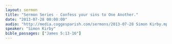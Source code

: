 ```yaml
---
layout: sermon
title: "Sermon Series - Confess your sins to One Another."
date: "2013-07-28 00:00:00"
audio: "http://media.coggesparish.com/sermons/2013-07-28 Simon Kirby.mp3"
speaker: "Simon Kirby"
bible_passages: ["James 5:13-16"]
---
```

